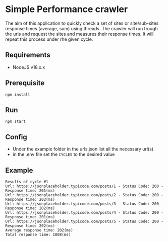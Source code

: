 # Simple Performance crawler

The aim of this application to quickly check a set of sites or site/sub-sites response times (average, sum) using threads.
The crawler will run trough the urls and request the sites and measures their response times. It will repeat this process under rhe given cycle.

## Requirements

-   NodeJS v18.x.x

## Prerequisite

```
npm install
```

## Run

```
npm start
```

## Config

-   Under the example folder in the urls.json list all the necessary url(s)
-   in the .env file set the `CYCLES` to the desired value

## Example

```
Results of cycle #1
Url: https://jsonplaceholder.typicode.com/posts/1 - Status Code: 200 - Response time: 201(ms)
Url: https://jsonplaceholder.typicode.com/posts/2 - Status Code: 200 - Response time: 202(ms)
Url: https://jsonplaceholder.typicode.com/posts/3 - Status Code: 200 - Response time: 202(ms)
Url: https://jsonplaceholder.typicode.com/posts/4 - Status Code: 200 - Response time: 201(ms)
Url: https://jsonplaceholder.typicode.com/posts/5 - Status Code: 200 - Response time: 202(ms)
Average response time: 202(ms)
Total response time: 1008(ms)
```
